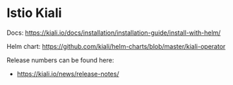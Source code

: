 # Istio Kiali

Docs: https://kiali.io/docs/installation/installation-guide/install-with-helm/

Helm chart: https://github.com/kiali/helm-charts/blob/master/kiali-operator

Release numbers can be found here:
* https://kiali.io/news/release-notes/
